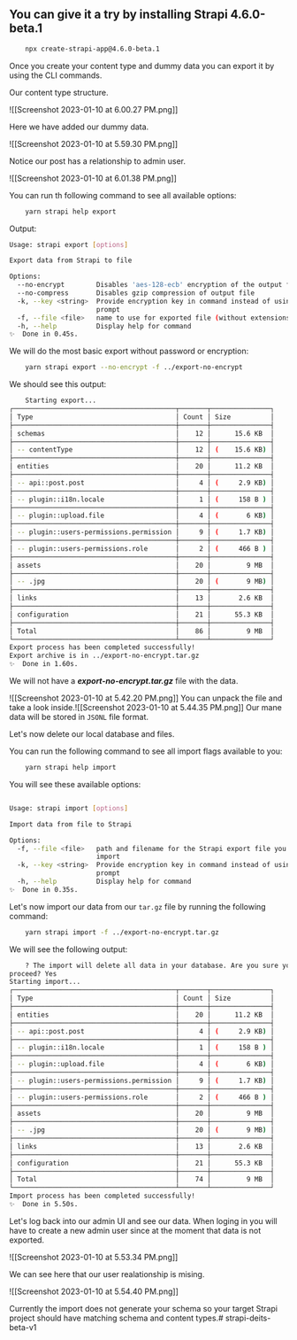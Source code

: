 ## You can give it a try by installing Strapi 4.6.0-beta.1


``` bash
    npx create-strapi-app@4.6.0-beta.1
```

Once you create your content type and dummy data you can export it by using the CLI commands.

Our content type structure.

![[Screenshot 2023-01-10 at 6.00.27 PM.png]]

Here we have added our dummy data.

![[Screenshot 2023-01-10 at 5.59.30 PM.png]]

Notice our post has a relationship to admin user.

![[Screenshot 2023-01-10 at 6.01.38 PM.png]]

You can run th following command to see all available options:
``` bash
	yarn strapi help export
```

Output: 
``` bash
Usage: strapi export [options]

Export data from Strapi to file

Options:
  --no-encrypt        Disables 'aes-128-ecb' encryption of the output file
  --no-compress       Disables gzip compression of output file
  -k, --key <string>  Provide encryption key in command instead of using the
                      prompt
  -f, --file <file>   name to use for exported file (without extensions)
  -h, --help          Display help for command
✨  Done in 0.45s.
```

We will do the most basic export without password or encryption:
``` bash
	yarn strapi export --no-encrypt -f ../export-no-encrypt
```

We should see this output:
``` bash
	Starting export...
┌─────────────────────────────────────────┬───────┬───────────────┐
│ Type                                    │ Count │ Size          │
├─────────────────────────────────────────┼───────┼───────────────┤
│ schemas                                 │    12 │      15.6 KB  │
├─────────────────────────────────────────┼───────┼───────────────┤
│ -- contentType                          │    12 │ (    15.6 KB) │
├─────────────────────────────────────────┼───────┼───────────────┤
│ entities                                │    20 │      11.2 KB  │
├─────────────────────────────────────────┼───────┼───────────────┤
│ -- api::post.post                       │     4 │ (     2.9 KB) │
├─────────────────────────────────────────┼───────┼───────────────┤
│ -- plugin::i18n.locale                  │     1 │ (     158 B ) │
├─────────────────────────────────────────┼───────┼───────────────┤
│ -- plugin::upload.file                  │     4 │ (       6 KB) │
├─────────────────────────────────────────┼───────┼───────────────┤
│ -- plugin::users-permissions.permission │     9 │ (     1.7 KB) │
├─────────────────────────────────────────┼───────┼───────────────┤
│ -- plugin::users-permissions.role       │     2 │ (     466 B ) │
├─────────────────────────────────────────┼───────┼───────────────┤
│ assets                                  │    20 │         9 MB  │
├─────────────────────────────────────────┼───────┼───────────────┤
│ -- .jpg                                 │    20 │ (       9 MB) │
├─────────────────────────────────────────┼───────┼───────────────┤
│ links                                   │    13 │       2.6 KB  │
├─────────────────────────────────────────┼───────┼───────────────┤
│ configuration                           │    21 │      55.3 KB  │
├─────────────────────────────────────────┼───────┼───────────────┤
│ Total                                   │    86 │         9 MB  │
└─────────────────────────────────────────┴───────┴───────────────┘
Export process has been completed successfully!
Export archive is in ../export-no-encrypt.tar.gz
✨  Done in 1.60s.
```

We will not have a ***export-no-encrypt.tar.gz*** file with the data.

![[Screenshot 2023-01-10 at 5.42.20 PM.png]]
You can unpack the file and take a look inside.![[Screenshot 2023-01-10 at 5.44.35 PM.png]]
Our mane data will be stored in `JSONL` file format.

Let's now delete our local database and files.

You can run the following command to see all import flags available to you:
``` bash
	yarn strapi help import
```

You will see these available options:
``` bash

Usage: strapi import [options]

Import data from file to Strapi

Options:
  -f, --file <file>   path and filename for the Strapi export file you want to
                      import
  -k, --key <string>  Provide encryption key in command instead of using the
                      prompt
  -h, --help          Display help for command
✨  Done in 0.35s.
```

Let's now import our data from our `tar.gz` file by running the following command:
``` bash
	yarn strapi import -f ../export-no-encrypt.tar.gz
```

We will see the following output:
``` bash
	? The import will delete all data in your database. Are you sure you want to
proceed? Yes
Starting import...
┌─────────────────────────────────────────┬───────┬───────────────┐
│ Type                                    │ Count │ Size          │
├─────────────────────────────────────────┼───────┼───────────────┤
│ entities                                │    20 │      11.2 KB  │
├─────────────────────────────────────────┼───────┼───────────────┤
│ -- api::post.post                       │     4 │ (     2.9 KB) │
├─────────────────────────────────────────┼───────┼───────────────┤
│ -- plugin::i18n.locale                  │     1 │ (     158 B ) │
├─────────────────────────────────────────┼───────┼───────────────┤
│ -- plugin::upload.file                  │     4 │ (       6 KB) │
├─────────────────────────────────────────┼───────┼───────────────┤
│ -- plugin::users-permissions.permission │     9 │ (     1.7 KB) │
├─────────────────────────────────────────┼───────┼───────────────┤
│ -- plugin::users-permissions.role       │     2 │ (     466 B ) │
├─────────────────────────────────────────┼───────┼───────────────┤
│ assets                                  │    20 │         9 MB  │
├─────────────────────────────────────────┼───────┼───────────────┤
│ -- .jpg                                 │    20 │ (       9 MB) │
├─────────────────────────────────────────┼───────┼───────────────┤
│ links                                   │    13 │       2.6 KB  │
├─────────────────────────────────────────┼───────┼───────────────┤
│ configuration                           │    21 │      55.3 KB  │
├─────────────────────────────────────────┼───────┼───────────────┤
│ Total                                   │    74 │         9 MB  │
└─────────────────────────────────────────┴───────┴───────────────┘
Import process has been completed successfully!
✨  Done in 5.50s.
```

Let's log back into our admin UI and see our data. When loging in you will have to create a new admin user since at the moment that data is not exported.

![[Screenshot 2023-01-10 at 5.53.34 PM.png]]

We can see here that our user realationship is mising.

![[Screenshot 2023-01-10 at 5.54.40 PM.png]]

Currently the import does not generate your schema so your target Strapi project should have matching schema and content types.# strapi-deits-beta-v1
